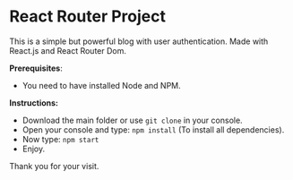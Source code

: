 # React Router Project

This is a simple but powerful blog with user authentication. Made with React.js and React Router Dom.

**Prerequisites**:
- You need to have installed Node and NPM.

**Instructions:**
- Download the main folder or use `git clone` in your console.
- Open your console and type: `npm install` (To install all dependencies).
- Now type: `npm start`
- Enjoy.

Thank you for your visit.
